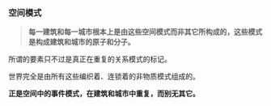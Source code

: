 ### 空间模式

> **每一建筑和每一城市根本上是由这些空间模式而非其它所构成的，这些模式是构成建筑和城市的原子和分子。**

所谓的要素只不过是真正在重复的关系模式的标记。

世界完全是由所有这些编织着、连锁着的非物质模式组成的。

**正是空间中的事件模式，在建筑和城市中重复，而别无其它。**

